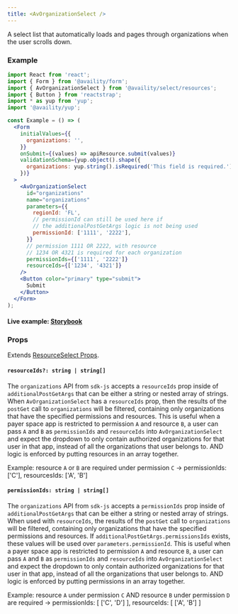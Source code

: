 ```yaml
---
title: <AvOrganizationSelect />
---
```


A select list that automatically loads and pages through organizations when the user scrolls down.

### Example

```jsx
import React from 'react';
import { Form } from '@availity/form';
import { AvOrganizationSelect } from '@availity/select/resources';
import { Button } from 'reactstrap';
import * as yup from 'yup';
import '@availity/yup';

const Example = () => (
  <Form
    initialValues={{
      organizations: '',
    }}
    onSubmit={(values) => apiResource.submit(values)}
    validationSchema={yup.object().shape({
      organizations: yup.string().isRequired('This field is required.'),
    })}
  >
    <AvOrganizationSelect
      id="organizations"
      name="organizations"
      parameters={{
        regionId: 'FL',
        // permissionId can still be used here if
        // the additionalPostGetArgs logic is not being used
        permissionId: ['1111', '2222'],
      }}
      // permission 1111 OR 2222, with resource
      // 1234 OR 4321 is required for each organization
      permissionIds={['1111', '2222']}
      resourceIds={['1234', '4321']}
    />
    <Button color="primary" type="submit">
      Submit
    </Button>
  </Form>
);
```

#### Live example: [Storybook](https://availity.github.io/availity-react/storybook/?path=/story/formik-select-resources--avorganizationselect)

### Props

Extends [ResourceSelect Props](/form/select/components/resource-select/#props).

#### `resourceIds?: string | string[]`

The `organizations` API from `sdk-js` accepts a `resourceIds` prop inside of `additionalPostGetArgs` that can be either a string or nested array of strings. When `AvOrganizationSelect` has a `resourceIds` prop, then the results of the `postGet` call to `organizations` will be filtered, containing only organizations that have the specified permissions and resources. This is useful when a payer space app is restricted to permission `A` and resource `B`, a user can pass `A` and `B` as `permissionIds` and `resourceIds` into `AvOrganizationSelect` and expect the dropdown to only contain authorized organizations for that user in that app, instead of all the organizations that user belongs to. AND logic is enforced by putting resources in an array together.

Example: resource `A` or `B` are required under permission `C` -> permissionIds: ['C'], resourcesIds: ['A', 'B']

#### `permissionIds: string | string[]`

The `organizations` API from `sdk-js` accepts a `permissionIds` prop inside of `additionalPostGetArgs` that can be either a string or nested array of strings. When used with `resourceIds`, the results of the `postGet` call to `organizations` will be filtered, containing only organizations that have the specified permissions and resources. If `additionalPostGetArgs.permissionsIds` exists, these values will be used over `parameters.permissionId`. This is useful when a payer space app is restricted to permission `A` and resource `B`, a user can pass `A` and `B` as `permissionIds` and `resourceIds` into `AvOrganizationSelect` and expect the dropdown to only contain authorized organizations for that user in that app, instead of all the organizations that user belongs to. AND logic is enforced by putting permissions in an array together.

Example: resource `A` under permission `C` AND resource `B` under permission `D` are required -> permissionIds: [ ['C', 'D'] ], resourceIds: [ ['A', 'B'] ]
